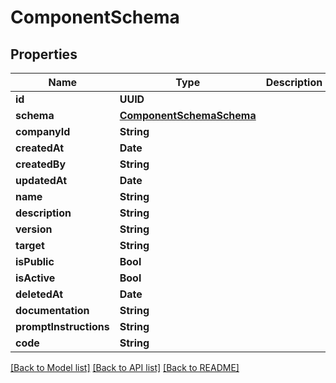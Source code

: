 # ComponentSchema

## Properties
Name | Type | Description | Notes
------------ | ------------- | ------------- | -------------
**id** | **UUID** |  | 
**schema** | [**ComponentSchemaSchema**](ComponentSchemaSchema.md) |  | 
**companyId** | **String** |  | 
**createdAt** | **Date** |  | 
**createdBy** | **String** |  | 
**updatedAt** | **Date** |  | 
**name** | **String** |  | 
**description** | **String** |  | 
**version** | **String** |  | 
**target** | **String** |  | 
**isPublic** | **Bool** |  | 
**isActive** | **Bool** |  | 
**deletedAt** | **Date** |  | 
**documentation** | **String** |  | 
**promptInstructions** | **String** |  | 
**code** | **String** |  | 

[[Back to Model list]](../README.md#documentation-for-models) [[Back to API list]](../README.md#documentation-for-api-endpoints) [[Back to README]](../README.md)


